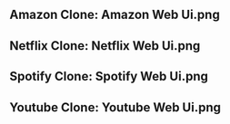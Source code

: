 ## Amazon Clone: Amazon Web Ui.png

## Netflix Clone: Netflix Web Ui.png

## Spotify Clone: Spotify Web Ui.png

## Youtube Clone: Youtube Web Ui.png
